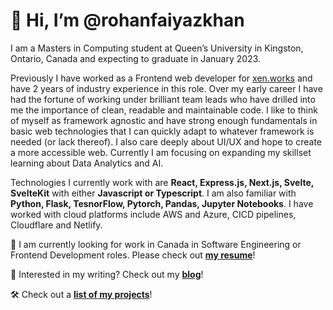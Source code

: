 # 👋 Hi, I’m @rohanfaiyazkhan

I am a Masters in Computing student at Queen’s University in Kingston, Ontario, Canada and expecting to graduate in January 2023. 

Previously I have worked as a Frontend web developer for [xen.works](https://xen.works/) and have 2 years of industry experience in this role. 
Over my early career I have had the fortune of working under brilliant team leads who have drilled into me the importance of clean, readable and 
maintainable code. I like to think of myself as framework agnostic and have strong enough fundamentals in basic web technologies 
that I can quickly adapt to whatever framework is needed (or lack thereof). I also care deeply about UI/UX and hope to create a more accessible web. 
Currently I am focusing on expanding my skillset learning about Data Analytics and AI.

Technologies I currently work with are __React, Express.js, Next.js, Svelte, SvelteKit__ with either __Javascript or Typescript__. I am also familiar with __Python, Flask, TesnorFlow, Pytorch, Pandas, Jupyter Notebooks__. I have worked with cloud platforms include AWS and Azure, CICD pipelines, Cloudflare and Netlify.

🚀 I am currently looking for work in Canada in Software Engineering or Frontend Development roles. 
Please check out __[my resume](https://drive.google.com/file/d/1GFRTfQC_971V7IzLxZvM2rrBYyZV_rtu/view?usp=sharing)__!

📖 Interested in my writing? Check out my __[blog](https://rohanfaiyaz.com)__!

🛠️ Check out a __[list of my projects](https://docs.google.com/document/d/1HiLSZzgjK9-haXHBFHL3DzzfDvoTuoJiJbWS26RqTz4/edit?usp=sharing)__!
<!---
rohanfaiyazkhan/rohanfaiyazkhan is a ✨ special ✨ repository because its `README.md` (this file) appears on your GitHub profile.
You can click the Preview link to take a look at your changes.
--->
